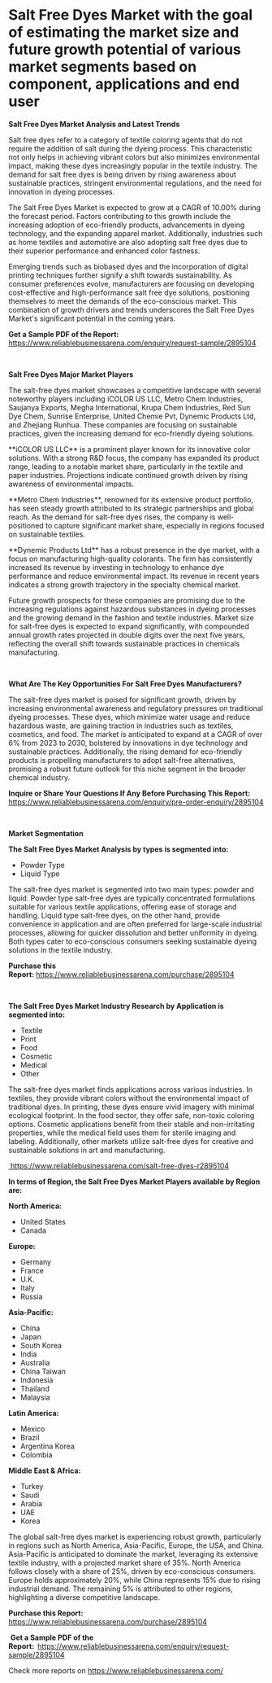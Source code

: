 <p><h1>Salt Free Dyes Market with the goal of estimating the market size and future growth potential of various market segments based on component, applications and end user</h1></p><p><strong>Salt Free Dyes Market Analysis and Latest Trends</strong></p>
<p><p>Salt free dyes refer to a category of textile coloring agents that do not require the addition of salt during the dyeing process. This characteristic not only helps in achieving vibrant colors but also minimizes environmental impact, making these dyes increasingly popular in the textile industry. The demand for salt free dyes is being driven by rising awareness about sustainable practices, stringent environmental regulations, and the need for innovation in dyeing processes.</p><p>The Salt Free Dyes Market is expected to grow at a CAGR of 10.00% during the forecast period. Factors contributing to this growth include the increasing adoption of eco-friendly products, advancements in dyeing technology, and the expanding apparel market. Additionally, industries such as home textiles and automotive are also adopting salt free dyes due to their superior performance and enhanced color fastness. </p><p>Emerging trends such as biobased dyes and the incorporation of digital printing techniques further signify a shift towards sustainability. As consumer preferences evolve, manufacturers are focusing on developing cost-effective and high-performance salt free dye solutions, positioning themselves to meet the demands of the eco-conscious market. This combination of growth drivers and trends underscores the Salt Free Dyes Market's significant potential in the coming years.</p></p>
<p><strong>Get a Sample PDF of the Report:&nbsp;</strong> <a href="https://www.reliablebusinessarena.com/enquiry/request-sample/2895104?utm_campaign=2217&utm_medium=2&utm_source=Github&utm_content=ia&utm_term=15032025&utm_id=salt-free-dyes">https://www.reliablebusinessarena.com/enquiry/request-sample/2895104</a></p>
<p>&nbsp;</p>
<p><strong>Salt Free Dyes Major Market Players</strong></p>
<p><p>The salt-free dyes market showcases a competitive landscape with several noteworthy players including iCOLOR US LLC, Metro Chem Industries, Saujanya Exports, Megha International, Krupa Chem Industries, Red Sun Dye Chem, Sunrise Enterprise, United Chemie Pvt, Dynemic Products Ltd, and Zhejiang Runhua. These companies are focusing on sustainable practices, given the increasing demand for eco-friendly dyeing solutions.</p><p>**iCOLOR US LLC** is a prominent player known for its innovative color solutions. With a strong R&D focus, the company has expanded its product range, leading to a notable market share, particularly in the textile and paper industries. Projections indicate continued growth driven by rising awareness of environmental impacts.</p><p>**Metro Chem Industries**, renowned for its extensive product portfolio, has seen steady growth attributed to its strategic partnerships and global reach. As the demand for salt-free dyes rises, the company is well-positioned to capture significant market share, especially in regions focused on sustainable textiles.</p><p>**Dynemic Products Ltd** has a robust presence in the dye market, with a focus on manufacturing high-quality colorants. The firm has consistently increased its revenue by investing in technology to enhance dye performance and reduce environmental impact. Its revenue in recent years indicates a strong growth trajectory in the specialty chemical market.</p><p>Future growth prospects for these companies are promising due to the increasing regulations against hazardous substances in dyeing processes and the growing demand in the fashion and textile industries. Market size for salt-free dyes is expected to expand significantly, with compounded annual growth rates projected in double digits over the next five years, reflecting the overall shift towards sustainable practices in chemicals manufacturing.</p></p>
<p>&nbsp;</p>
<p><strong>What Are The Key Opportunities For Salt Free Dyes Manufacturers?</strong></p>
<p><p>The salt-free dyes market is poised for significant growth, driven by increasing environmental awareness and regulatory pressures on traditional dyeing processes. These dyes, which minimize water usage and reduce hazardous waste, are gaining traction in industries such as textiles, cosmetics, and food. The market is anticipated to expand at a CAGR of over 6% from 2023 to 2030, bolstered by innovations in dye technology and sustainable practices. Additionally, the rising demand for eco-friendly products is propelling manufacturers to adopt salt-free alternatives, promising a robust future outlook for this niche segment in the broader chemical industry.</p></p>
<p><strong>Inquire or Share Your Questions If Any Before Purchasing This Report:</strong> <a href="https://www.reliablebusinessarena.com/enquiry/pre-order-enquiry/2895104?utm_campaign=2217&utm_medium=2&utm_source=Github&utm_content=ia&utm_term=15032025&utm_id=salt-free-dyes">https://www.reliablebusinessarena.com/enquiry/pre-order-enquiry/2895104</a></p>
<p>&nbsp;</p>
<p><strong>Market Segmentation</strong></p>
<p><strong>The Salt Free Dyes Market Analysis by types is segmented into:</strong></p>
<p><ul><li> Powder Type</li><li>Liquid Type</li></ul></p>
<p><p>The salt-free dyes market is segmented into two main types: powder and liquid. Powder type salt-free dyes are typically concentrated formulations suitable for various textile applications, offering ease of storage and handling. Liquid type salt-free dyes, on the other hand, provide convenience in application and are often preferred for large-scale industrial processes, allowing for quicker dissolution and better uniformity in dyeing. Both types cater to eco-conscious consumers seeking sustainable dyeing solutions in the textile industry.</p></p>
<p><strong>Purchase this Report:&nbsp;</strong><a href="https://www.reliablebusinessarena.com/purchase/2895104?utm_campaign=2217&utm_medium=2&utm_source=Github&utm_content=ia&utm_term=15032025&utm_id=salt-free-dyes">https://www.reliablebusinessarena.com/purchase/2895104</a></p>
<p>&nbsp;</p>
<p><strong>The Salt Free Dyes Market Industry Research by Application is segmented into:</strong></p>
<p><ul><li>Textile</li><li>Print</li><li>Food</li><li>Cosmetic</li><li>Medical</li><li>Other</li></ul></p>
<p><p>The salt-free dyes market finds applications across various industries. In textiles, they provide vibrant colors without the environmental impact of traditional dyes. In printing, these dyes ensure vivid imagery with minimal ecological footprint. In the food sector, they offer safe, non-toxic coloring options. Cosmetic applications benefit from their stable and non-irritating properties, while the medical field uses them for sterile imaging and labeling. Additionally, other markets utilize salt-free dyes for creative and sustainable solutions in art and manufacturing.</p></p>
<p><a href="https://www.reliablebusinessarena.com/salt-free-dyes-r2895104?utm_campaign=2217&utm_medium=2&utm_source=Github&utm_content=ia&utm_term=15032025&utm_id=salt-free-dyes">&nbsp;https://www.reliablebusinessarena.com/salt-free-dyes-r2895104</a></p>
<p><strong>In terms of Region, the Salt Free Dyes Market Players available by Region are:</strong></p>
<p>
    <p> <strong> North America: </strong>
        <ul>
            <li>United States</li>
            <li>Canada</li>
        </ul>
        </p> 
    <p> <strong> Europe: </strong>
        <ul>
            <li>Germany</li>
            <li>France</li>
            <li>U.K.</li>
            <li>Italy</li>
            <li>Russia</li>
        </ul>
        </p> 
    <p> <strong> Asia-Pacific: </strong>
        <ul>
            <li>China</li>
            <li>Japan</li>
            <li>South Korea</li>
            <li>India</li>
            <li>Australia</li>
            <li>China Taiwan</li>
            <li>Indonesia</li>
            <li>Thailand</li>
            <li>Malaysia</li>
        </ul>
        </p> 
    <p> <strong> Latin America: </strong>
        <ul>
            <li>Mexico</li>
            <li>Brazil</li>
            <li>Argentina Korea</li>
            <li>Colombia</li>
        </ul>
        </p> 
    <p> <strong> Middle East & Africa: </strong>
        <ul>
            <li>Turkey</li>
            <li>Saudi</li>
            <li>Arabia</li>
            <li>UAE</li>
            <li>Korea</li>
        </ul>
    </p>
    </p>
<p><p>The global salt-free dyes market is experiencing robust growth, particularly in regions such as North America, Asia-Pacific, Europe, the USA, and China. Asia-Pacific is anticipated to dominate the market, leveraging its extensive textile industry, with a projected market share of 35%. North America follows closely with a share of 25%, driven by eco-conscious consumers. Europe holds approximately 20%, while China represents 15% due to rising industrial demand. The remaining 5% is attributed to other regions, highlighting a diverse competitive landscape.</p></p>
<p><strong>Purchase this Report: </strong><a href="https://www.reliablebusinessarena.com/purchase/2895104?utm_campaign=2217&utm_medium=2&utm_source=Github&utm_content=ia&utm_term=15032025&utm_id=salt-free-dyes">https://www.reliablebusinessarena.com/purchase/2895104</a></p>
<p>&nbsp;<strong>Get a Sample PDF of the Report:&nbsp;&nbsp;</strong><a href="https://www.reliablebusinessarena.com/enquiry/request-sample/2895104?utm_campaign=2217&utm_medium=2&utm_source=Github&utm_content=ia&utm_term=15032025&utm_id=salt-free-dyes">https://www.reliablebusinessarena.com/enquiry/request-sample/2895104</a></p>
<p><strong></strong></p>
<p>Check more reports on <a href="https://www.reliablebusinessarena.com/?utm_campaign=2217&utm_medium=2&utm_source=Github&utm_content=ia&utm_term=15032025&utm_id=salt-free-dyes">https://www.reliablebusinessarena.com/</a></p>